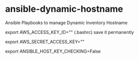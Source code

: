 # ansible-dynamic-hostname
Ansible Playbooks to manage Dynamic Inventory Hostname



export AWS_ACCESS_KEY_ID=""    (.bashrc) save it permanently




export AWS_SECRET_ACCESS_KEY=""


export ANSIBLE_HOST_KEY_CHECKING=False


